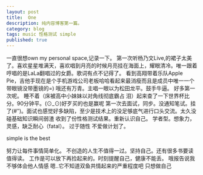 ```yaml
---
layout: post
title:  One
description: 纯内容博客第一篇。
category: blog
tags: music 性格测试 simple
published: true
---
```



一直很想own my personal space,记录一下。
第一次听杨乃文Live,的裙子太美了。喜欢星星堆满天，喜欢唱到月亮的时候月亮挂在海面上，耀眼清冷。唯一跟着哼唱的是LaLa翻唱过的女爵。歌词有点不记得了。
看到高翔带着乐队Apple Pie，吉他手现在是个手机游戏公司老板哈哈看起来最消瘦而且是成员中唯一一个带眼镜没带墨镜的=)
哦还有万青。主唱一眼以为松田龙平。鼓手牛逼。
好多第一次呢。
睡不着（床被高中小妹妹以对角线彻底霸占 泪）起来查了一下世界杯比分。90分钟平。(⊙_⊙)好歹买的也是赢呢
第一次去面试，同步。没通知笔试。挂了(#‵′)。面试也感觉好多缺陷，至少是技术上的没足够底气进行口头交流。太久没碰基础知识瞬间弱渣
收到了份性格测试结果。重新认识自己。
学者型。想象力，灵感，缺乏耐心（fatal）。
过于随性 不爱做计划了。
	  
simple is the best
	  
努力让每件事情简单化。
不创造的人生不值得一过。坚持自己。还有很多书要读值得读。
工作是可以放下再捡起来的。时刻提醒自己，健康不能丢。
哦报告说我不够体会他人情感 嗯..它不知道双鱼共情起来的严重程度吧
只想做自己
	  

